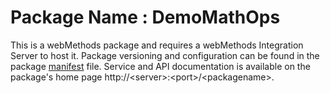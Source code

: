 # Package Name : DemoMathOps
This is a webMethods package and requires a webMethods Integration Server to host it. Package versioning and configuration can be found in the package [manifest](./DemoMathOps/manifest.v3) file. Service and API documentation is available on the package's home page http://&lt;server&gt;:&lt;port&gt;/&lt;packagename>.